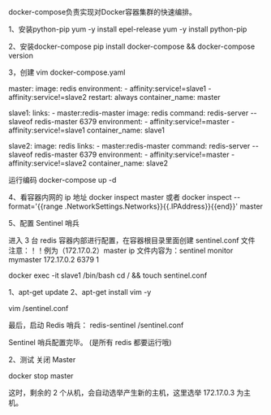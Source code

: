 docker-compose负责实现对Docker容器集群的快速编排。

1、安装python-pip
yum -y install epel-release
yum -y install python-pip

2、安装docker-compose
pip install docker-compose && docker-compose version

3，创建
vim docker-compose.yaml

master:
  image: redis
  environment:
    - affinity:service!=slave1
    - affinity:service!=slave2
  restart: always
  container_name: master
  
slave1:
  links:
    - master:redis-master
  image: redis
  command: redis-server --slaveof redis-master 6379
  environment:
    - affinity:service!=master
    - affinity:service!=slave1
  container_name: slave1
  
slave2:
  image: redis
  links:
    - master:redis-master
  command: redis-server --slaveof redis-master 6379
  environment:
    - affinity:service!=master
    - affinity:service!=slave2
  container_name: slave2
  

运行编码
docker-compose up -d


4、看容器内网的 ip 地址 
docker inspect master
或者
docker inspect --format='{{range .NetworkSettings.Networks}}{{.IPAddress}}{{end}}' master 


5、配置 Sentinel 哨兵

进入 3 台 redis 容器内部进行配置，在容器根目录里面创建 sentinel.conf 文件
注意：！！例为（172.17.0.2）master ip 
文件内容为：sentinel monitor mymaster 172.17.0.2 6379 1

docker exec -it slave1 /bin/bash 
cd / && touch sentinel.conf

1、apt-get update    2、apt-get install vim -y

vim /sentinel.conf

最后，启动 Redis 哨兵：
redis-sentinel /sentinel.conf

Sentinel 哨兵配置完毕。 (是所有 redis 都要运行哦)

2、测试 关闭 Master

docker stop master

这时，剩余的 2 个从机，会自动选举产生新的主机，这里选举 172.17.0.3 为主机。

